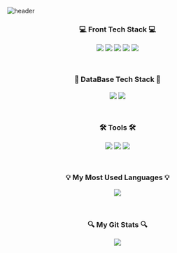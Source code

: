 ![header](https://capsule-render.vercel.app/api?type=waving&color=auto&height=200&section=header&text=Welcome%20to%20Jay's%20GitHub!&fontSize=40&animation=twinkling)

<h3 align="center">💻 Front Tech Stack 💻</h3>
<p align="center">
    <img align="center" src="https://img.shields.io/badge/HTML-grey.svg?style=for-the-badge&logo=html5&logoColor=E34F26" />
    <img align="center" src="https://img.shields.io/badge/CSS-grey.svg?style=for-the-badge&logo=css3&logoColor=1572B6" />
    <img align="center" src="https://img.shields.io/badge/JavaScript-grey.svg?style=for-the-badge&logo=javascript&logoColor=F7DF1E" />
    <img align="center" src="https://img.shields.io/badge/React-grey.svg?style=for-the-badge&logo=react&logoColor=61DAFB" />
    <img align="center" src="https://img.shields.io/badge/TypeScript-grey.svg?style=for-the-badge&logo=typescript&logoColor=61DAFB" />
</p>
<br/>

<h3 align="center">💾 DataBase Tech Stack 💾</h3>
<p align="center">
    <img align="center" src="https://img.shields.io/badge/MySQL-grey.svg?style=for-the-badge&logo=mysql&logoColor=4479A1" />
    <img align="center" src="https://img.shields.io/badge/FireBase-grey.svg?style=for-the-badge&logo=firebase&logoColor=DD2C00" />
</p>
<br/>

<h3 align="center">🛠️ Tools 🛠️</h3>
<p align="center">
    <img align="center" src="https://img.shields.io/badge/Visual Studio Code-grey.svg?style=for-the-badge&logo=visualstudiocode&logoColor=4479A1" />
    <img align="center" src="https://img.shields.io/badge/GitHub-grey.svg?style=for-the-badge&logo=github&logoColor=181717" />
    <img align="center" src="https://img.shields.io/badge/Discord-grey.svg?style=for-the-badge&logo=discord&logoColor=5865F2" />
</p>
<br/>

<h3 align="center">💡 My Most Used Languages 💡</h3>
<p align="center">
  <a href="https://github.com/jiwoopark727">
    <img align="center" src="https://github-readme-stats.vercel.app/api/top-langs/?username=jiwoopark727&layout=compact&show_icons=true&show_owner=true&hide_title=false&theme=radical&hide=java" />
  </a>
</p>
<br/>

<h3 align="center">🔍 My Git Stats 🔍</h3>
<p align="center">
  <a href="https://github.com/jiwoopark727">
    <img align="center" src="https://github-readme-stats.vercel.app/api?username=jiwoopark727&hide=${가릴항목}&hide_title=${타이틀숨김}&show_icons=true&include_all_commits=false&theme=radical" />
  </a>
</p>


<!--
**jiwoopark727/jiwoopark727** is a ✨ _special_ ✨ repository because its `README.md` (this file) appears on your GitHub profile.

Here are some ideas to get you started:

- 🔭 I’m currently working on ...
- 🌱 I’m currently learning ...
- 👯 I’m looking to collaborate on ...
- 🤔 I’m looking for help with ...
- 💬 Ask me about ...
- 📫 How to reach me: ...
- 😄 Pronouns: ...
- ⚡ Fun fact: ...
-->
